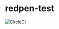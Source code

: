 # redpen-test

[![CircleCI](https://circleci.com/gh/nekonenene/redpen-test/tree/master.svg?style=svg)](https://circleci.com/gh/nekonenene/redpen-test/tree/master)
